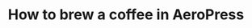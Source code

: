 ---
layout: default
title: How to brew a coffee in AeroPress
nav_order: 2
description: "How to brew coffee with AeroPress"
has_children: true
---
